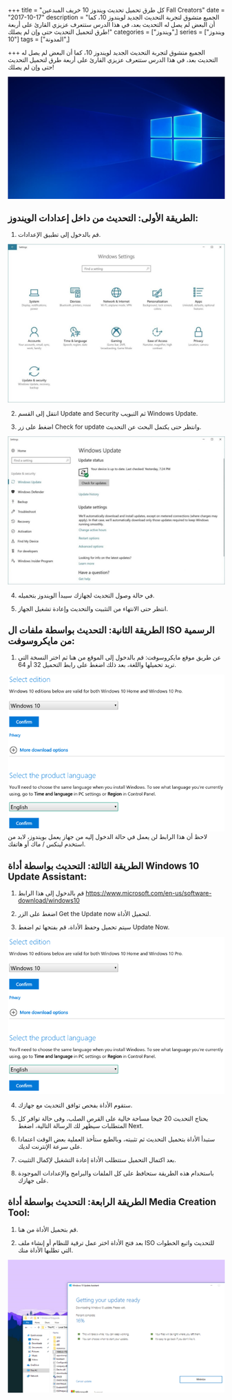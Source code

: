 +++
title = "كل طرق تحميل تحديث ويندوز 10 خريف المبدعين Fall Creators"
date = "2017-10-17"
description = "الجميع متشوق لتجربة التحديث الجديد لويندوز 10، كما أن البعض لم يصل له التحديث بعد، في هذا الدرس ستتعرف عزيزي القارئ على أربعة طرق لتحميل التحديث حتى وإن لم يصلك!"
categories = ["ويندوز",]
series = ["ويندوز 10"]
tags = ["المدونة",]

+++
الجميع متشوق لتجربة التحديث الجديد لويندوز 10، كما أن البعض لم يصل له التحديث بعد، في هذا الدرس ستتعرف عزيزي القارئ على أربعة طرق لتحميل التحديث حتى وإن لم يصلك!

![img](thumbnail-0.jpg)

## الطريقة الأولى: التحديث من داخل إعدادات الويندوز:

1. قم بالدخول إلى تطبيق الإعدادات.

![img](images/1.jpg)

2. انتقل إلى القسم Update and Security ثم التبويب Windows Update.

3. اضغط على زر Check for update وانتظر حتى يكتمل البحث عن التحديث.

![img](images/2.jpg)

4. في حالة وصول التحديث لجهازك سيبدأ الويندوز بتحميله.

5. انتظر حتى الانتهاء من التثبيت والتحديث وإعادة تشغيل الجهاز.

## الطريقة الثانية: التحديث بواسطة ملفات ال ISO الرسمية من مايكروسوفت:

1. عن طريق موقع مايكروسوفت:
قم بالدخول إلى الموقع من هنا ثم اختر النسخة التي تريد تحميلها واللغة، بعد ذلك اضغط على رابط التحميل 32 أو 64.

![img](images/3.png)
لاحظ أن هذا الرابط لن يعمل في حالة الدخول إليه من جهاز يعمل بويندوز، لابد من استخدم لينكس / ماك أو هاتفك.

## الطريقة الثالثة: التحديث بواسطة أداة Windows 10 Update Assistant:

1. قم بالدخول إلى هذا الرابط
https://www.microsoft.com/en-us/software-download/windows10

2. اضغط على الزر Get the Update now لتحميل الأداة.

3. سيتم تحميل وحفظ الأداة، قم بفتحها  ثم اضغط Update Now.

![img](images/3.png)

4. ستقوم الأداة بفحص توافق التحديث مع جهازك.

5. يحتاج التحديث 20 جيجا مساحة خالية على القرص الصلب، وفى حالة توافر كل المتطلبات سيظهر لك الرسالة التالية، اضغط Next.

5. ستبدأ الأداة بتحميل التحديث ثم تثبيته، وبالطبع ستأخذ العملية بعض الوقت اعتمادا على سرعة الإنترنت لديك.

6. بعد اكتمال التحميل ستتطلب الأداة إعادة التشغيل لإكمال التثبيت.

7. باستخدام هذه الطريقة ستحافظ على كل الملفات والبرامج والإعدادات الموجودة على جهازك.

## الطريقة الرابعة: التحديث بواسطة أداة Media Creation Tool:

1. قم بتحميل الأداة من هنا.

2. بعد فتح الأداة اختر عمل ترقية للنظام أو إنشاء ملف ISO للتحديث واتبع الخطوات التي تطلبها الأداة منك.

![img](images/4.png)


